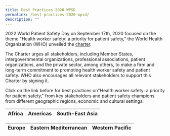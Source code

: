 ```yaml
---
title: Best Practices 2020 WPSD
permalink: /best-practices-2020-wpsd/
description: ""
---
```

2022 World Patient Safety Day on September 17th, 2020 focused on the theme "Health worker safety: a priority for patient safety," the World Health Organization (WHO) unveiled the [charter](https://www.who.int/publications/i/item/9789240011595). 

The Charter urges all stakeholders, including Member States, intergovernmental organizations, professional associations, patient organizations, and the private sector, among others, to make a firm and long-term commitment to promoting health worker safety and patient safety. WHO also encourages all relevant stakeholders to support this Charter by signing it.

Click on the link before for best practices on"Health worker safety: a priority for patient safety,"  from key stakeholders and patient safety champions from    different geographic regions, economic and cultural settings:

|Africa |Americas |South-East Asia |
| ------ | -------- | -------- |
  
|Europe |Eastern Mediterranean |Western Pacific |
| ------- | -------- | -------- |